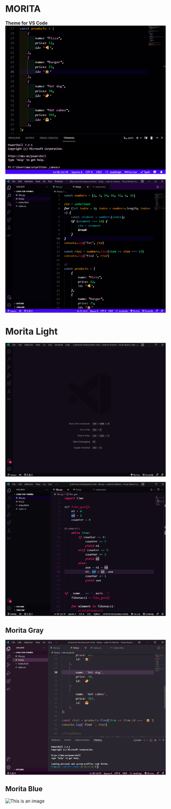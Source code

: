 # **MORITA**

**Theme for VS Code**
![This is an image](https://github.com/yesomac/Morita/blob/master/code.png?raw=true)

![This is an image](https://github.com/yesomac/Morita/blob/master/morita.png?raw=true)

# Morita Light
![This is an image](https://github.com/yesomac/Morita/blob/master/moritalight.png?raw=true)

![This is an image](https://github.com/yesomac/Morita/blob/master/moritalightco.png?raw=true)

## Morita Gray
![This is an image](https://github.com/yesomac/Morita/blob/master/moritagray.png?raw=true)

## Morita Blue
![This is an image]()